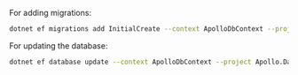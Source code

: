 For adding migrations:

```bash
dotnet ef migrations add InitialCreate --context ApolloDbContext --project Apollo.Data --startup-project Apollo.Api
```

For updating the database:

```bash
dotnet ef database update --context ApolloDbContext --project Apollo.Data --startup-project Apollo.Api
```
